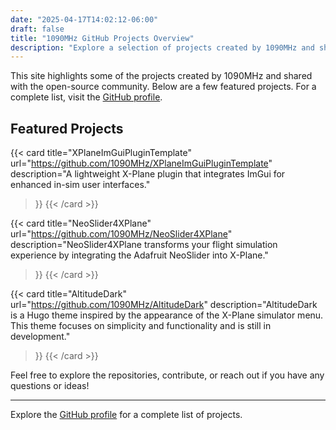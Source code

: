 ```yaml
---
date: "2025-04-17T14:02:12-06:00"
draft: false
title: "1090MHz GitHub Projects Overview"
description: "Explore a selection of projects created by 1090MHz and shared with the open-source community."
---
```


This site highlights some of the projects created by 1090MHz and shared with the open-source community. Below are a few featured projects. For a complete list, visit the [GitHub profile](https://github.com/1090MHz).

## Featured Projects

{{< card
title="XPlaneImGuiPluginTemplate"
url="https://github.com/1090MHz/XPlaneImGuiPluginTemplate"
description="A lightweight X-Plane plugin that integrates ImGui for enhanced in-sim user interfaces."

> }}
> {{< /card >}}

{{< card
title="NeoSlider4XPlane"
url="https://github.com/1090MHz/NeoSlider4XPlane"
description="NeoSlider4XPlane transforms your flight simulation experience by integrating the Adafruit NeoSlider into X-Plane."

> }}
> {{< /card >}}

{{< card
title="AltitudeDark"
url="https://github.com/1090MHz/AltitudeDark"
description="AltitudeDark is a Hugo theme inspired by the appearance of the X-Plane simulator menu. This theme focuses on simplicity and functionality and is still in development."

> }}
> {{< /card >}}

Feel free to explore the repositories, contribute, or reach out if you have any questions or ideas!

---

Explore the [GitHub profile](https://github.com/1090MHz) for a complete list of projects.

